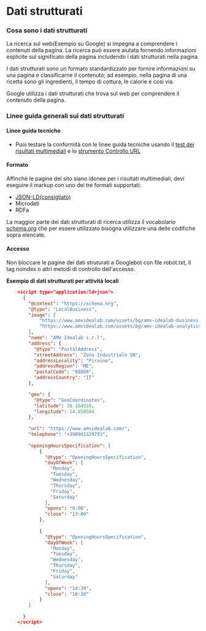 # Dati strutturati
### Cosa sono i dati strutturati
La ricerca sul web(Esempio su Google) si impegna a comprendere i contenuti della pagina. La ricerca può essere aiutata fornendo informazioni esplicite sul significato della pagina includendo i dati strutturati nella pagina. 

I dati strutturati sono un formato standardizzato per fornire informazioni su una pagina e classificarne il contenuto; ad esempio, nella pagina di una ricetta sono gli ingredienti, il tempo di cottura, le calorie e cosi via.

Google utilizza i dati strutturati che trova sul web per comprendere il contenuto della pagina.

### Linee guida generali  sui dati strutturati

#### Linee guida tecniche
- Puoi testare la conformità con le linee guida tecniche usando il [test dei risultati multimediali](https://search.google.com/test/rich-results?hl=it) e lo [strumento Controllo URL](https://support.google.com/webmasters/answer/9012289?hl=it) 

#### Formato
Affinchè le pagine del sito siano idonee per i risultati multimediali, devi eseguire il markup con uno dei tre formati supportati:

- [JSON-LD(consigliato)](https://json-ld.org/)
- Microdati
- RDFa

La maggior parte dei dati strutturati di ricerca utilizza il vocabolario [schema.org](https://schema.org/) che per essere utilizzato bisogna utilizzare una delle codifiche sopra elencate.


#### Accesso
Non bloccare le pagine dei dati struturati a Googlebot con file robot.txt, il tag noindex o altri metodi di controllo dell'accesso.

**Esempio di dati strutturati per attività locali**

```json
    <script type="application/ld+json">
      {
        "@context": "https://schema.org",
        "@type": "LocalBusiness",
        "image": [
            "https://www.amvidealab.com/assets/bg/amv-idealab-business.webp",
            "https://www.amvidealab.com/assets/bg/amv-idealab-analytics.webp"
        ], 
        "name": "AMV Idealab s.r.l",
        "address": {
          "@type": "PostalAddress",
          "streetAddress": "Zona Industriale SN",
          "addressLocality": "Piraino",
          "addressRegion": "ME",
          "postalCode": "98060",
          "addressCountry": "IT"
        },

        "geo": {
          "@type": "GeoCoordinates",
          "latitude": 38.164919,
          "longitude": 14.850504 
        },
  
        "url": "https://www.amvidealab.com/",
        "telephone": "+390941329793",
        
        "openingHoursSpecification": [
            {
              "@type": "OpeningHoursSpecification",
              "dayOfWeek": [
                "Monday",
                "Tuesday",
                "Wednesday",
                "Thursday",
                "Friday",
                "Saturday"
              ],
              "opens": "9:00",
              "close": "13:00"
            },
            
            {
              "@type": "OpeningHoursSpecification",
              "dayOfWeek": [
                "Monday",
                "Tuesday",
                "Wednesday",
                "Thursday",
                "Friday",
                "Saturday"
              ],
              "opens": "14:30",
              "close": "18:30"
            }
        ]

      }
    </script>

```